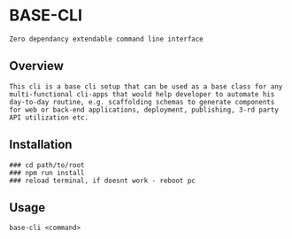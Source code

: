 # BASE-CLI

    Zero dependancy extendable command line interface

## Overview 

    This cli is a base cli setup that can be used as a base class for any multi-functional cli-apps that would help developer to automate his day-to-day routine, e.g. scaffolding schemas to generate components for web or back-end applications, deployment, publishing, 3-rd party API utilization etc.

## Installation

    ### cd path/to/root
    ### npm run install
    ### reload terminal, if doesnt work - reboot pc

## Usage

    base-cli <command>
    